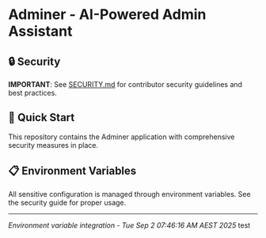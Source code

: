 # Adminer - AI-Powered Admin Assistant

## 🔒 Security

**IMPORTANT**: See [SECURITY.md](SECURITY.md) for contributor security guidelines and best practices.

## 🚀 Quick Start

This repository contains the Adminer application with comprehensive security measures in place.

## 📋 Environment Variables

All sensitive configuration is managed through environment variables. See the security guide for proper usage.

---

*Environment variable integration - Tue Sep  2 07:46:16 AM AEST 2025*
test
